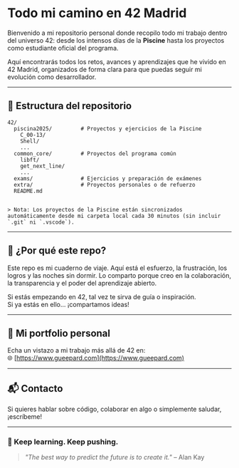 # Todo mi camino en 42 Madrid

Bienvenido a mi repositorio personal donde recopilo todo mi trabajo dentro del universo 42: desde los intensos días de la **Piscine** hasta los proyectos como estudiante oficial del programa.

Aquí encontrarás todos los retos, avances y aprendizajes que he vivido en 42 Madrid, organizados de forma clara para que puedas seguir mi evolución como desarrollador.

---

## 📁 Estructura del repositorio

```plaintext
42/
  piscina2025/         # Proyectos y ejercicios de la Piscine
    C_00-13/
    Shell/
    ...
  common_core/         # Proyectos del programa común
    libft/
    get_next_line/
    ...
  exams/               # Ejercicios y preparación de exámenes
  extra/               # Proyectos personales o de refuerzo
  README.md


> Nota: Los proyectos de la Piscine están sincronizados automáticamente desde mi carpeta local cada 30 minutos (sin incluir `.git` ni `.vscode`).
```
---

## 🚀 ¿Por qué este repo?

Este repo es mi cuaderno de viaje. Aquí está el esfuerzo, la frustración, los logros y las noches sin dormir. Lo comparto porque creo en la colaboración, la transparencia y el poder del aprendizaje abierto.

Si estás empezando en 42, tal vez te sirva de guía o inspiración.  
Si ya estás en ello… ¡compartamos ideas!

---

## 🔗 Mi portfolio personal

Echa un vistazo a mi trabajo más allá de 42 en:  
🌐 [https://www.gueepard.com](https://www.gueepard.com)

---

## 📬 Contacto

Si quieres hablar sobre código, colaborar en algo o simplemente saludar, ¡escríbeme!

---

### 🧠 Keep learning. Keep pushing.

> *"The best way to predict the future is to create it."* – Alan Kay
